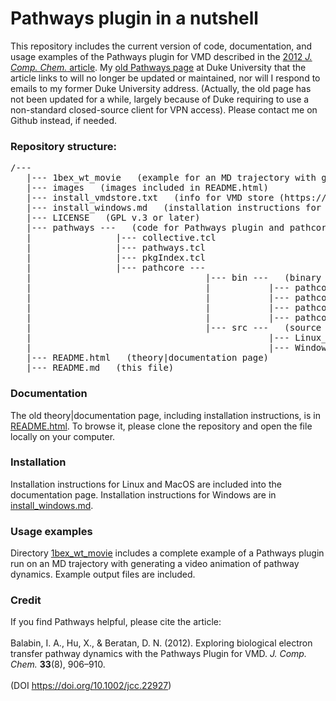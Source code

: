 # Pathways plugin in a nutshell
This repository includes the current version of code, documentation, and usage examples of the Pathways plugin for VMD described in the [2012 *J. Comp. Chem.* article](https://onlinelibrary.wiley.com/doi/full/10.1002/jcc.22927). My [old Pathways page](https://people.chem.duke.edu/~ilya/Software/Pathways/docs/pathways.html) at Duke University that the article links to will no longer be updated or maintained, nor will I respond to emails to my former Duke University address. (Actually, the old page has not been updated for a while, largely because of Duke requiring to use a non-standard closed-source client for VPN access). Please contact me on Github instead, if needed.

### Repository structure:
<pre>
/---
   |--- 1bex_wt_movie   (example for an MD trajectory with generating a pathway animation)
   |--- images   (images included in README.html)
   |--- install_vmdstore.txt   (info for VMD store (https://biosim.pt/how-to-install-vmd-store))
   |--- install_windows.md   (installation instructions for Windows)
   |--- LICENSE   (GPL v.3 or later)
   |--- pathways ---   (code for Pathways plugin and pathcore executable)
   |                |--- collective.tcl
   |                |--- pathways.tcl
   |                |--- pkgIndex.tcl
   |                |--- pathcore ---
   |                                 |--- bin ---   (binary executables for different platforms)
   |                                 |           |--- pathcore_x86-64.zip
   |                                 |           |--- pathcore_i386.zip
   |                                 |           |--- pathcore_windows.zip
   |                                 |           |--- pathcore_darwin.zip
   |                                 |--- src ---   (source code for different platforms)
   |                                             |--- Linux_MacOS
   |                                             |--- Windows
   |--- README.html   (theory|documentation page)
   |--- README.md   (this file)
</pre>

### Documentation
The old theory|documentation page, including installation instructions, is in [README.html](README.html). To browse it, please clone the repository and open the file locally on your computer.

### Installation
Installation instructions for Linux and MacOS are included into the documentation page. Installation instructions for Windows are in [install_windows.md](install_windows.md).

### Usage examples
Directory [1bex_wt_movie](1bex_wt_movie) includes a complete example of a Pathways plugin run on an MD trajectory with generating a video animation of pathway dynamics. Example output files are included.

### Credit
If you find Pathways helpful, please cite the article:<br><br>
Balabin, I. A., Hu, X., & Beratan, D. N. (2012). Exploring biological electron transfer pathway dynamics with the Pathways Plugin for VMD. *J. Comp. Chem.* **33**(8), 906–910.<br><br>
(DOI https://doi.org/10.1002/jcc.22927)
